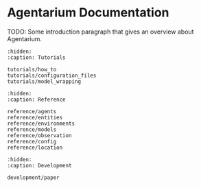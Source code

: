 # Agentarium Documentation

TODO: Some introduction paragraph that gives an overview about Agentarium.

```{toctree}
:hidden:
:caption: Tutorials

tutorials/how_to
tutorials/configuration_files
tutorials/model_wrapping
```

```{toctree}
:hidden:
:caption: Reference

reference/agents
reference/entities
reference/environments
reference/models
reference/observation
reference/config
reference/location
```

```{toctree}
:hidden:
:caption: Development

development/paper
```
